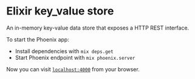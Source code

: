 # Elixir key_value store

An in-memory key-value data store that exposes a HTTP REST interface.

To start the Phoenix app:

  * Install dependencies with `mix deps.get`
  * Start Phoenix endpoint with `mix phoenix.server`

Now you can visit [`localhost:4000`](http://localhost:4000) from your browser.
